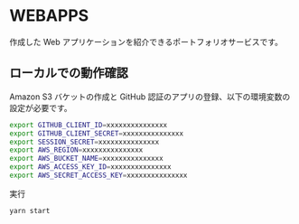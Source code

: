 # WEBAPPS
作成した Web アプリケーションを紹介できるポートフォリオサービスです。

## ローカルでの動作確認
Amazon S3 バケットの作成と GitHub 認証のアプリの登録、以下の環境変数の設定が必要です。

```bash
export GITHUB_CLIENT_ID=xxxxxxxxxxxxxxx
export GITHUB_CLIENT_SECRET=xxxxxxxxxxxxxxx
export SESSION_SECRET=xxxxxxxxxxxxxxx
export AWS_REGION=xxxxxxxxxxxxxxx
export AWS_BUCKET_NAME=xxxxxxxxxxxxxxx
export AWS_ACCESS_KEY_ID=xxxxxxxxxxxxxxx
export AWS_SECRET_ACCESS_KEY=xxxxxxxxxxxxxxx
```

実行
```bash
yarn start
```